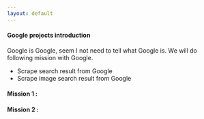 ```yaml
---
layout: default
---
```


#### Google projects introduction

Google is Google, seem I not need to tell what Google is. We will do following mission with Google.

* Scrape search result from Google
* Scrape image search result from Google

#### Mission 1 :

#### Mission 2 :

